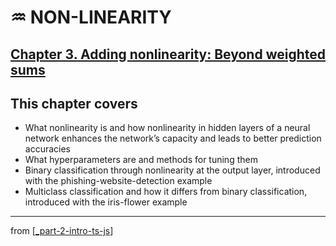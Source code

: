 # ♒️ NON-LINEARITY

## [**Chapter 3.** Adding nonlinearity: Beyond weighted sums](https://livebook.manning.com/book/deep-learning-with-javascript/chapter-3/)

## This chapter covers

- What nonlinearity is and how nonlinearity in hidden layers of a neural network enhances the network’s capacity and leads to better prediction accuracies
- What hyperparameters are and methods for tuning them
- Binary classification through nonlinearity at the output layer, introduced with the phishing-website-detection example
- Multiclass classification and how it differs from binary classification, introduced with the iris-flower example

---
from [[_part-2-intro-ts-js]]

[//begin]: # "Autogenerated link references for markdown compatibility"
[_part-2-intro-ts-js]: ../_part-2-intro-ts-js.md "Part 2 Intro TS JS"
[//end]: # "Autogenerated link references"